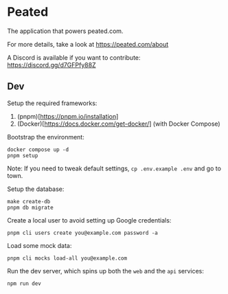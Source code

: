 # Peated

The application that powers peated.com.

For more details, take a look at https://peated.com/about

A Discord is available if you want to contribute: https://discord.gg/d7GFPfy88Z

## Dev

Setup the required frameworks:

1. (pnpm)[https://pnpm.io/installation]
2. (Docker)[https://docs.docker.com/get-docker/] (with Docker Compose)

Bootstrap the environment:

```
docker compose up -d
pnpm setup
```

Note: If you need to tweak default settings, `cp .env.example .env` and go to town.

Setup the database:

```
make create-db
pnpm db migrate
```

Create a local user to avoid setting up Google credentials:

```
pnpm cli users create you@example.com password -a
```

Load some mock data:

```
pnpm cli mocks load-all you@example.com
```

Run the dev server, which spins up both the `web` and the `api` services:

```
npm run dev
```
